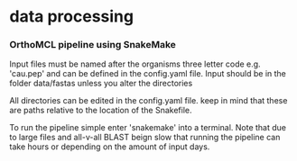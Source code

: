 # data processing
### OrthoMCL pipeline using SnakeMake

Input files must be named after the organisms three letter code
e.g. 'cau.pep' and can be defined in the config.yaml file. Input should be in the folder data/fastas unless you alter the directories

All directories can be edited in the config.yaml file. keep in mind that these are paths relative to the location of the Snakefile.

To run the pipeline simple enter 'snakemake' into a terminal. Note that due to large files and all-v-all BLAST beign slow that running the pipeline can take hours or depending on the amount of input days.
